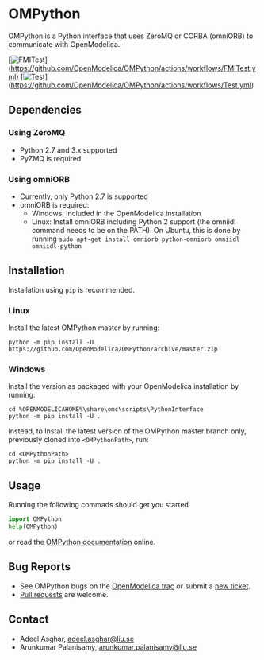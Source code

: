 # OMPython

OMPython is a Python interface that uses ZeroMQ or CORBA (omniORB) to
communicate with OpenModelica.

[![FMITest](https://github.com/OpenModelica/OMPython/actions/workflows/FMITest.yml/badge.svg)]
(https://github.com/OpenModelica/OMPython/actions/workflows/FMITest.yml)
[![Test](https://github.com/OpenModelica/OMPython/actions/workflows/Test.yml/badge.svg)]
(https://github.com/OpenModelica/OMPython/actions/workflows/Test.yml)

## Dependencies

### Using ZeroMQ

-   Python 2.7 and 3.x supported
-   PyZMQ is required

### Using omniORB

-   Currently, only Python 2.7 is supported
-   omniORB is required:
    -   Windows: included in the OpenModelica installation
    -   Linux: Install omniORB including Python 2 support (the omniidl
        command needs to be on the PATH). On Ubuntu, this is done by
        running
        `sudo apt-get install omniorb python-omniorb omniidl omniidl-python`

## Installation

Installation using `pip` is recommended.

### Linux

Install the latest OMPython master by running:

    python -m pip install -U https://github.com/OpenModelica/OMPython/archive/master.zip

### Windows

Install the version as packaged with your OpenModelica installation by
running:

    cd %OPENMODELICAHOME%\share\omc\scripts\PythonInterface
    python -m pip install -U .

Instead, to Install the latest version of the OMPython master branch
only, previously cloned into `<OMPythonPath>`, run:

    cd <OMPythonPath>
    python -m pip install -U .

## Usage

Running the following commads should get you started

``` python
import OMPython
help(OMPython)
```

or read the [OMPython
documentation](https://openmodelica.org/doc/OpenModelicaUsersGuide/latest/ompython.html)
online.

## Bug Reports

-   See OMPython bugs on the [OpenModelica
    trac](https://trac.openmodelica.org/OpenModelica/query?component=OMPython)
    or submit a [new
    ticket](https://trac.openmodelica.org/OpenModelica/newticket).
-   [Pull requests](https://github.com/OpenModelica/OMPython/pulls) are
    welcome.

## Contact

-   Adeel Asghar, <adeel.asghar@liu.se>
-   Arunkumar Palanisamy, <arunkumar.palanisamy@liu.se>
